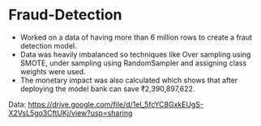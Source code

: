 # Fraud-Detection
* Worked on a data of having more than 6 million rows to create a fraut detection model.
* Data was heavily imbalanced so techniques like Over sampling using SMOTE, under sampling using RandomSampler and assigning class weights were used.
* The monetary impact was also calculated which shows that after deploying the model bank can save ₹2,390,897,622.

Data: https://drive.google.com/file/d/1el_5fcYC8GxkEUgS-X2VsL5go3CftUKj/view?usp=sharing
